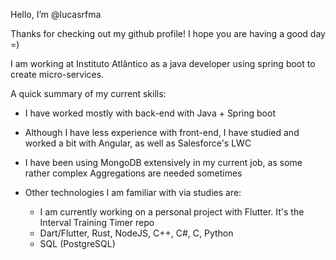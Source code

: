Hello, I’m @lucasrfma

Thanks for checking out my github profile! I hope you are having a good day =)

I am working at Instituto Atlântico as a java developer using spring boot to create micro-services.

A quick summary of my current skills:
- I have worked mostly with back-end with Java + Spring boot
- Although I have less experience with front-end, I have studied and worked a bit with Angular, as well as Salesforce's LWC
- I have been using MongoDB extensively in my current job, as some rather complex Aggregations are needed sometimes

- Other technologies I am familiar with via studies are:
  - I am currently working on a personal project with Flutter. It's the Interval Training Timer repo
  - Dart/Flutter, Rust, NodeJS, C++, C#, C, Python
  - SQL (PostgreSQL)

<!---
lucasrfma/lucasrfma is a ✨ special ✨ repository because its `README.md` (this file) appears on your GitHub profile.
You can click the Preview link to take a look at your changes.
--->
